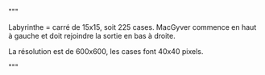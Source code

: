 """

Labyrinthe = carré de 15x15, soit 225 cases. MacGyver commence en haut à gauche et doit rejoindre la sortie en bas à droite.

La résolution est de 600x600, les cases font 40x40 pixels.

"""
